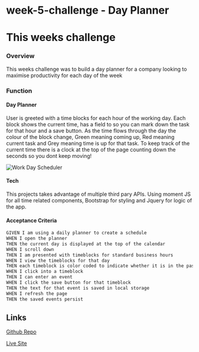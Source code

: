 # week-5-challenge - Day Planner




# This weeks challenge

### Overview

This weeks challenge was to build a day planner for a company looking to maximise productivity for each day of the week

### Function

#### Day Planner

User is greeted with a time blocks for each hour of the working day. Each block shows the current time, has a field to so you can mark down the task for that hour and a save button. As the time flows through the day the colour of the block change, Green meaning coming up, Red meaning current task and Grey meaning time is up for that task. To keep track of the current time there is a clock at the top of the page counting down the seconds so you dont keep moving!

![Work Day Scheduler](https://user-images.githubusercontent.com/107826386/187870802-c784501b-4f54-4a6f-8880-c89609cc51b0.gif)




#### Tech

This projects takes advantage of multiple third pary APIs. Using moment JS for all time related components, Bootstrap for styling and Jquery for logic of the app.

#### Acceptance Criteria
```md
GIVEN I am using a daily planner to create a schedule
WHEN I open the planner
THEN the current day is displayed at the top of the calendar
WHEN I scroll down
THEN I am presented with timeblocks for standard business hours
WHEN I view the timeblocks for that day
THEN each timeblock is color coded to indicate whether it is in the past, present, or future
WHEN I click into a timeblock
THEN I can enter an event
WHEN I click the save button for that timeblock
THEN the text for that event is saved in local storage
WHEN I refresh the page
THEN the saved events persist
```


## Links

[Github Repo](https://github.com/AlexMastroianni/week-5-challenge)

[Live Site](https://alexmastroianni.github.io/week-5-challenge/)
